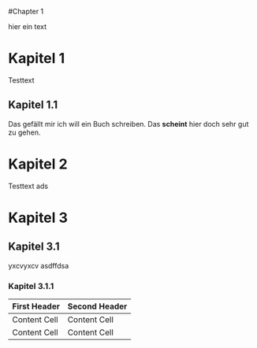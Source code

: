 
#Chapter 1

hier ein text

# Kapitel 1
Testtext
## Kapitel 1.1
Das gefällt mir
ich will ein Buch schreiben. 
Das **scheint** hier doch sehr gut zu gehen.
# Kapitel 2
Testtext
ads

# Kapitel 3

## Kapitel 3.1
yxcvyxcv
asdffdsa

### Kapitel 3.1.1


| First Header  | Second Header |
| ------------- | ------------- |
| Content Cell  | Content Cell  |
| Content Cell  | Content Cell  |




